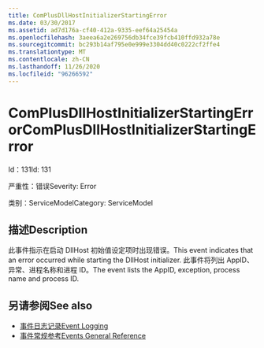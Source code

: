 ```yaml
---
title: ComPlusDllHostInitializerStartingError
ms.date: 03/30/2017
ms.assetid: ad7d176a-cf40-412a-9335-eef64a25454a
ms.openlocfilehash: 3aeea6a2e269756db34fce39fcb410ffd932a78e
ms.sourcegitcommit: bc293b14af795e0e999e3304dd40c0222cf2ffe4
ms.translationtype: MT
ms.contentlocale: zh-CN
ms.lasthandoff: 11/26/2020
ms.locfileid: "96266592"
---
```

# <a name="complusdllhostinitializerstartingerror"></a><span data-ttu-id="4948e-102">ComPlusDllHostInitializerStartingError</span><span class="sxs-lookup"><span data-stu-id="4948e-102">ComPlusDllHostInitializerStartingError</span></span>

<span data-ttu-id="4948e-103">Id：131</span><span class="sxs-lookup"><span data-stu-id="4948e-103">Id: 131</span></span>  
  
 <span data-ttu-id="4948e-104">严重性：错误</span><span class="sxs-lookup"><span data-stu-id="4948e-104">Severity: Error</span></span>  
  
 <span data-ttu-id="4948e-105">类别：ServiceModel</span><span class="sxs-lookup"><span data-stu-id="4948e-105">Category: ServiceModel</span></span>  
  
## <a name="description"></a><span data-ttu-id="4948e-106">描述</span><span class="sxs-lookup"><span data-stu-id="4948e-106">Description</span></span>  

 <span data-ttu-id="4948e-107">此事件指示在启动 DllHost 初始值设定项时出现错误。</span><span class="sxs-lookup"><span data-stu-id="4948e-107">This event indicates that an error occurred while starting the DllHost initializer.</span></span> <span data-ttu-id="4948e-108">此事件将列出 AppID、异常、进程名称和进程 ID。</span><span class="sxs-lookup"><span data-stu-id="4948e-108">The event lists the AppID, exception, process name and process ID.</span></span>  
  
## <a name="see-also"></a><span data-ttu-id="4948e-109">另请参阅</span><span class="sxs-lookup"><span data-stu-id="4948e-109">See also</span></span>

- [<span data-ttu-id="4948e-110">事件日志记录</span><span class="sxs-lookup"><span data-stu-id="4948e-110">Event Logging</span></span>](index.md)
- [<span data-ttu-id="4948e-111">事件常规参考</span><span class="sxs-lookup"><span data-stu-id="4948e-111">Events General Reference</span></span>](events-general-reference.md)

